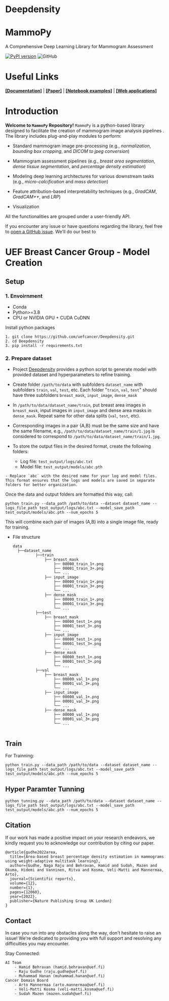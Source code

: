 # Deepdensity

# MammoPy
A Comprehensive Deep Learning Library for Mammogram Assessment

[![PyPI version](https://badge.fury.io/py/mammopy.svg)](https://badge.fury.io/py/mammopy)
![GitHub](https://img.shields.io/github/license/mammopy/mammopy)
# Useful Links
**[[Documentation]](https://uefcancer.github.io/MammoPy/)**
| **[[Paper]](https://www.nature.com/articles/s41598-021-93169-w.pdf)** 
| **[[Notebook examples]](https://github.com/uefcancer/MammoPy/tree/main/notebooks)** 
| **[[Web applications]](https://wiki-breast.onrender.com/)** 
# Introduction
**Welcome to ``MammoPy`` Repository!** `MammoPy` is a python-based library designed to facilitate the creation of mammogram image analysis pipelines . The library includes plug-and-play modules to perform:

- Standard mammogram image pre-processing (e.g., *normalization*, *bounding box cropping*, and *DICOM to jpeg conversion*)

- Mammogram assessment pipelines (e.g., *breast area segmentation*, *dense tissue segmentation*, and *percentage density estimation*)

- Modeling deep learning architectures for various downstream tasks  (e.g., *micro-calcification* and *mass detection*)

- Feature attribution-based interpretability techniques (e.g., *GradCAM*, *GradCAM++*, and *LRP*)

- Visualization 

All the functionalities are grouped under a user-friendly API. 

If you encounter any issue or have questions regarding the library, feel free to [open a GitHub issue](https://github.com/uefcancer/mammopy/issues). We'll do our best to 

# UEF Breast Cancer Group - Model Creation 

## Setup
### 1. Envoirnment
- Conda
- Python>=3.8
- CPU or NVIDIA GPU + CUDA CuDNN

Install python packages
```
1. git clone https://github.com/uefcancer/Deepdensity.git
2. cd Deepdensity
3. pip install -r requirements.txt
```
### 2. Prepare dataset


  - Project [Deepdensity](https://github.com/uefcancer/Deepdensity.git) provides a python script to generate model with provided dataset and hyperparameters to refine training.
  
  - Create folder `/path/to/data` with subfolders `dataset_name` with subfolders `train`, `val`, `test`, etc. Each folder "`train`, `val`, `test`" should have three subfolders `breast_mask`, `input_image`, `dense_mask`
  
  - In `/path/to/data/dataset_name/train`, put breast area images in `breast_mask`, input images in `input_image` and dense area masks in `dense_mask`. Repeat same for other data splits (`val`, `test`, etc).

  - Corresponding images in a pair {A,B} must be the same size and have the same filename, e.g., `/path/to/data/dataset_name/train/1.jpg` is considered to correspond to `/path/to/data/dataset_name/train/1.jpg`.

  
   - To store the output files in the desired format, create the following folders:
     - Log file: `test_output/logs/abc.txt`
     - Model file: `test_output/models/abc.pth`
    
    - Replace `abc` with the desired name for your log and model files. This format ensures that the logs and models are saved in separate folders for better organization.


  Once the data and output folders are formatted this way, call:
  
  ```
  python train.py --data_path /path/to/data --dataset dataset_name --logs_file_path test_output/logs/abc.txt --model_save_path test_output/models/abc.pth --num_epochs 5
  ```

  This will combine each pair of images (A,B) into a single image file, ready for training.

- File structure
  ```
  data
    ├──dataset_name
            ├──train
                ├── breast_mask
                    ├── 00000_train_1+.png
                    ├── 00001_train_3+.png
                    └── ...
                ├── input_image
                    ├── 00000_train_1+.png
                    ├── 00001_train_3+.png
                    └── ...
                ├── dense_mask
                    ├── 00000_train_1+.png
                    ├── 00001_train_3+.png
                    └── ...
            ├──test
                ├── breast_mask
                    ├── 00000_test_1+.png
                    ├── 00001_test_3+.png
                    └── ...
                ├── input_image
                    ├── 00000_test_1+.png
                    ├── 00001_test_3+.png
                    └── ...
                ├── dense_mask
                    ├── 00000_test_1+.png
                    ├── 00001_test_3+.png
                    └── ...
            ├──val
                ├── breast_mask
                    ├── 00000_val_1+.png
                    ├── 00001_val_3+.png
                    └── ...
                ├── input_image
                    ├── 00000_val_1+.png
                    ├── 00001_val_3+.png
                    └── ...
                ├── dense_mask
                    ├── 00000_val_1+.png
                    ├── 00001_val_3+.png
                    └── ...
            

  ```
## Train
For Trainning: 
```
python train.py --data_path /path/to/data --dataset dataset_name --logs_file_path test_output/logs/abc.txt --model_save_path test_output/models/abc.pth --num_epochs 5
```

## Hyper Paramter Tunning

```
python tunning.py --data_path /path/to/data --dataset dataset_name --logs_file_path test_output/logs/abc.txt --model_save_path test_output/models/abc.pth --num_epochs 5
```

## Citation
If our work has made a positive impact on your research endeavors, we kindly request you to acknowledge our contribution by citing our paper.

    @article{gudhe2022area,
      title={Area-based breast percentage density estimation in mammograms using weight-adaptive multitask learning},
      author={Gudhe, Naga Raju and Behravan, Hamid and Sudah, Mazen and Okuma, Hidemi and Vanninen, Ritva and Kosma, Veli-Matti and Mannermaa, Arto},
      journal={Scientific reports},
      volume={12},
      number={1},
      pages={12060},
      year={2022},
      publisher={Nature Publishing Group UK London}
    }


## Contact
In case you run into any obstacles along the way, don't hesitate to raise an issue! We're dedicated to providing you with full support and resolving any difficulties you may encounter.

Stay Connected:

    AI Team
        - Hamid Behravan (hamid.behravan@uef.fi)
        - Raju Gudhe (raju.gudhe@uef.fi)
        - Muhammad Hanan (muhammad.hanan@uef.fi)
    Cancer Domain Board
        - Arto Mannermaa (arto.mannermaa@uef.fi)
        - Veli-Matti Kosma (veli-matti.kosma@uef.fi)
        - Sudah Mazen (mazen.sudah@uef.fi)